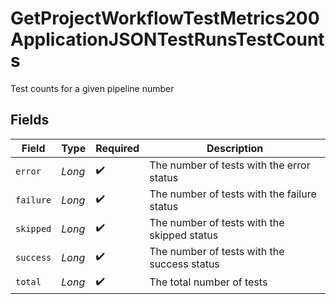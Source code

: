 # GetProjectWorkflowTestMetrics200ApplicationJSONTestRunsTestCounts

Test counts for a given pipeline number


## Fields

| Field                                       | Type                                        | Required                                    | Description                                 |
| ------------------------------------------- | ------------------------------------------- | ------------------------------------------- | ------------------------------------------- |
| `error`                                     | *Long*                                      | :heavy_check_mark:                          | The number of tests with the error status   |
| `failure`                                   | *Long*                                      | :heavy_check_mark:                          | The number of tests with the failure status |
| `skipped`                                   | *Long*                                      | :heavy_check_mark:                          | The number of tests with the skipped status |
| `success`                                   | *Long*                                      | :heavy_check_mark:                          | The number of tests with the success status |
| `total`                                     | *Long*                                      | :heavy_check_mark:                          | The total number of tests                   |
